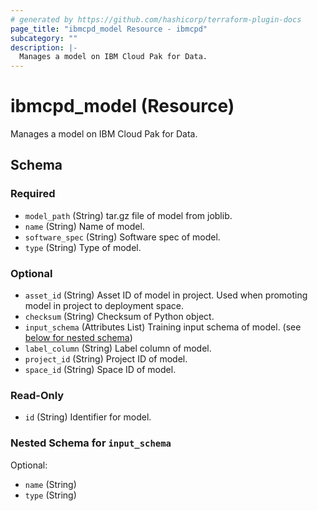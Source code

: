 ```yaml
---
# generated by https://github.com/hashicorp/terraform-plugin-docs
page_title: "ibmcpd_model Resource - ibmcpd"
subcategory: ""
description: |-
  Manages a model on IBM Cloud Pak for Data.
---
```


# ibmcpd_model (Resource)

Manages a model on IBM Cloud Pak for Data.



<!-- schema generated by tfplugindocs -->
## Schema

### Required

- `model_path` (String) tar.gz file of model from joblib.
- `name` (String) Name of model.
- `software_spec` (String) Software spec of model.
- `type` (String) Type of model.

### Optional

- `asset_id` (String) Asset ID of model in project. Used when promoting model in project to deployment space.
- `checksum` (String) Checksum of Python object.
- `input_schema` (Attributes List) Training input schema of model. (see [below for nested schema](#nestedatt--input_schema))
- `label_column` (String) Label column of model.
- `project_id` (String) Project ID of model.
- `space_id` (String) Space ID of model.

### Read-Only

- `id` (String) Identifier for model.

<a id="nestedatt--input_schema"></a>
### Nested Schema for `input_schema`

Optional:

- `name` (String)
- `type` (String)


